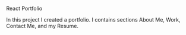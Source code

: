 React Portfolio

In this project I created a portfolio. I contains sections About Me, Work, Contact Me, and my Resume.

